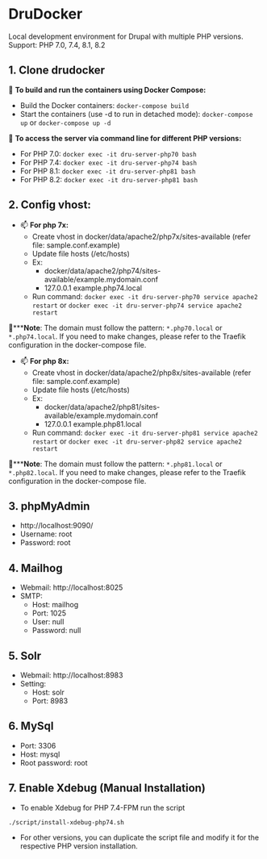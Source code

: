 # DruDocker
Local development environment for Drupal with multiple PHP versions. 
Support: PHP 7.0, 7.4, 8.1, 8.2
## 1. Clone drudocker
   🔭 **To build and run the containers using Docker Compose:**
   - Build the Docker containers: `docker-compose build`
   - Start the containers (use -d to run in detached mode): `docker-compose up` or `docker-compose up -d`

   🌱 **To access the server via command line for different PHP versions:**
   - For PHP 7.0: `docker exec -it dru-server-php70 bash`
   - For PHP 7.4: `docker exec -it dru-server-php74 bash`
   - For PHP 8.1: `docker exec -it dru-server-php81 bash`
   - For PHP 8.2: `docker exec -it dru-server-php81 bash`

## 2. Config vhost:
- 📫 **For php 7x:** 
  - Create vhost in  docker/data/apache2/php7x/sites-available  (refer file: sample.conf.example)
  - Update file hosts (/etc/hosts)
  - Ex:
      - docker/data/apache2/php74/sites-available/example.mydomain.conf
      - 127.0.0.1 example.php74.local
  - Run command: `docker exec -it dru-server-php70 service apache2 restart` or `docker exec -it dru-server-php74 service apache2 restart`

👋*****Note**: The domain must follow the pattern: `*.php70.local` or `*.php74.local`. If you need to make changes, please refer to the Traefik configuration in the docker-compose file.

- 📫 **For php 8x:**
  - Create vhost in  docker/data/apache2/php8x/sites-available  (refer file: sample.conf.example)
  - Update file hosts (/etc/hosts)
  - Ex:
      - docker/data/apache2/php81/sites-available/example.mydomain.conf
      - 127.0.0.1 example.php81.local
  - Run command: `docker exec -it dru-server-php81 service apache2 restart` or `docker exec -it dru-server-php82 service apache2 restart`
    
👋*****Note**: The domain must follow the pattern: `*.php81.local` or `*.php82.local`. If you need to make changes, please refer to the Traefik configuration in the docker-compose file.

## 3. phpMyAdmin
- http://localhost:9090/
- Username: root
- Password: root

## 4. Mailhog
- Webmail: http://localhost:8025
- SMTP:
   - Host: mailhog
   - Port: 1025
   - User: null
   - Password: null

## 5. Solr
- Webmail: http://localhost:8983
- Setting:
   - Host: solr
   - Port: 8983

## 6. MySql
- Port: 3306
- Host: mysql
- Root password: root

## 7. Enable Xdebug (Manual Installation)
 - To enable Xdebug for PHP 7.4-FPM run the script 
```
./script/install-xdebug-php74.sh
```
 - For other versions, you can duplicate the script file and modify it for the respective PHP version installation.

